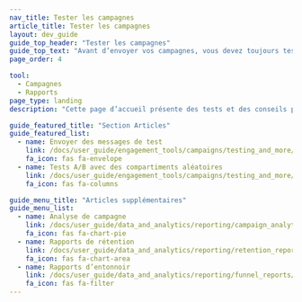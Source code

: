 ```yaml
---
nav_title: Tester les campagnes
article_title: Tester les campagnes
layout: dev_guide
guide_top_header: "Tester les campagnes"
guide_top_text: "Avant d’envoyer vos campagnes, vous devez toujours tester vos messages. Ensuite, vous devez toujours examiner les résultats pour vous assurer que votre campagne fonctionne bien et aura un impact positif sur vos campagnes futures.<br><br> Vous trouverez ici des ressources pour tester les campagnes, telles que l’envoi de messages de test et l’exécution de tests A/B."
page_order: 4

tool: 
  - Campagnes
  - Rapports
page_type: landing
description: "Cette page d’accueil présente des tests et des conseils pour les campagnes. Vous trouverez ici des ressources pour tester les campagnes, telles que l’envoi de messages de test et l’exécution de tests A/B."

guide_featured_title: "Section Articles"
guide_featured_list:
  - name: Envoyer des messages de test
    link: /docs/user_guide/engagement_tools/campaigns/testing_and_more/sending_test_messages/
    fa_icon: fas fa-envelope
  - name: Tests A/B avec des compartiments aléatoires
    link: /docs/user_guide/engagement_tools/campaigns/testing_and_more/ab_testing_with_random_buckets/
    fa_icon: fas fa-columns

guide_menu_title: "Articles supplémentaires"
guide_menu_list:
  - name: Analyse de campagne
    link: /docs/user_guide/data_and_analytics/reporting/campaign_analytics/
    fa_icon: fas fa-chart-pie
  - name: Rapports de rétention
    link: /docs/user_guide/data_and_analytics/reporting/retention_reports/
    fa_icon: fas fa-chart-area
  - name: Rapports d’entonnoir
    link: /docs/user_guide/data_and_analytics/reporting/funnel_reports/
    fa_icon: fas fa-filter
---
```

